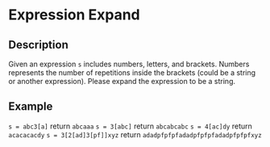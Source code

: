 # Expression Expand
## Description
Given an expression `s` includes numbers, letters, and brackets. 
Numbers represents the number of repetitions inside the brackets (could be a string or another expression). 
Please expand the expression to be a string.

## Example
`s = abc3[a]` return `abcaaa`
`s = 3[abc]` return `abcabcabc`
`s = 4[ac]dy` return `acacacacdy`
`s = 3[2[ad]3[pf]]xyz` return `adadpfpfpfadadpfpfpfadadpfpfpfxyz`